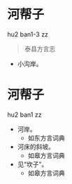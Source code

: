 # 河帮子
hu2 ban1-3 zz
> 泰县方言志
- 小沟岸。

# 河帮子
hu2 ban1 zz
+ 河岸。
  * 如东方言词典
+ 河床的斜坡。
  * 如皋方言词典
+ 见“坎子”。
  * 如皋方言词典
